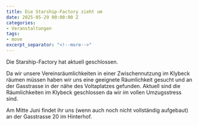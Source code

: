 ```yaml
---
title: Die Starship-Factory zieht um
date: 2025-05-29 00:00:00 Z
categories:
- Veranstaltungen
tags:
- move
excerpt_separator: "<!--more-->"
---
```


Die Starship-Factory hat aktuell geschlossen.

Da wir unsere Vereinsräumlichkeiten in einer Zwischennutzung im Klybeck räumen müssen haben wir uns eine geeignete Räumlichkeit gesucht und an der Gasstrasse in der nähe des Voltaplatzes gefunden. Aktuell sind die Räumlichkeiten im Klybeck geschlossen da wir im vollen Umzugsstress sind.

Am Mitte Juni findet ihr uns (wenn auch noch nicht vollständig aufgebaut) an der Gasstrasse 20 im Hinterhof.